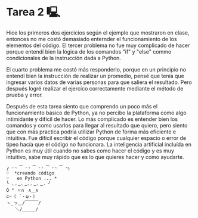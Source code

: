 # Tarea 2 🖳
Hice los primeros dos ejercicios según el ejemplo que mostraron en clase, entonces no me costó demasiado enternder el funcionamiento de los elementos del código. El tercer problema no fue muy complicado de hacer porque entendí bien la lógica de los comandos "if" y "else" commo condicionales de la instrucción dada a Python.

El cuarto problema me costó más responderlo, porque en un principio no entendí bien la instrucción de realizar un promedio, pensé que tenia que ingresar varios datos de varias personas para que saliera el resultado. Pero después logré realizar el ejercico correctamente mediante el método de prueba y error.

Después de esta tarea siento que comprendo un poco más el funcionamiento básico de Python, ya no percibo la plataforma como algo intimidante y difícil de hacer. Lo más complicado es entender bien los comandos y como usarlos para llegar al resultado que quiero, pero siento que con más practica podría utilizar Python de forma más eficiente e intuitiva. Fue difícil escribir el código porque cualquier espacio o error de tipeo hacía que el código no funcionara.
La inteligencia artificial incluída en Python es muy útil cuando no sabes como hacer el código y es muy intuitivo, sabe muy rápido que es lo que quieres hacer y como ayudarte.

```
╭ ◜◝ ͡ ◜◝ ͡ ◜◝ ͡ ◜◝ ͡ ◝╮
♡  *creando código
♡   en Python ... *
╰ ◟◞ ͜ ◟ ͜ ◟◞ ͜ ◟ ͜ ◞ ╯
O ° 〃∩　∧＿∧
⊂⌒（ ´・ω・）
ヽ_っ＿/￣￣￣/
　　＼/＿＿＿/
```
